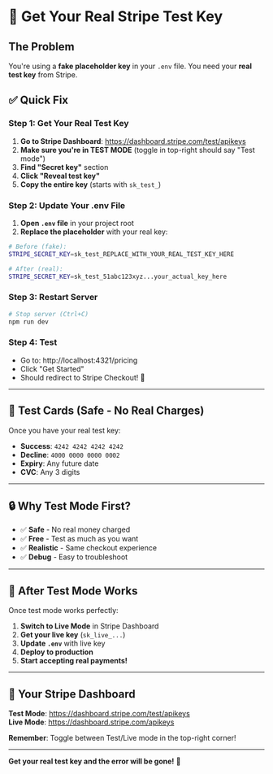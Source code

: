 # 🔑 Get Your Real Stripe Test Key

## The Problem

You're using a **fake placeholder key** in your `.env` file. You need your **real test key** from Stripe.

## ✅ Quick Fix

### Step 1: Get Your Real Test Key

1. **Go to Stripe Dashboard**: https://dashboard.stripe.com/test/apikeys
2. **Make sure you're in TEST MODE** (toggle in top-right should say "Test mode")
3. **Find "Secret key"** section
4. **Click "Reveal test key"**
5. **Copy the entire key** (starts with `sk_test_`)

### Step 2: Update Your .env File

1. **Open `.env` file** in your project root
2. **Replace the placeholder** with your real key:

```bash
# Before (fake):
STRIPE_SECRET_KEY=sk_test_REPLACE_WITH_YOUR_REAL_TEST_KEY_HERE

# After (real):
STRIPE_SECRET_KEY=sk_test_51abc123xyz...your_actual_key_here
```

### Step 3: Restart Server

```bash
# Stop server (Ctrl+C)
npm run dev
```

### Step 4: Test

- Go to: http://localhost:4321/pricing
- Click "Get Started"
- Should redirect to Stripe Checkout! 🎉

---

## 🧪 Test Cards (Safe - No Real Charges)

Once you have your real test key:

- **Success**: `4242 4242 4242 4242`
- **Decline**: `4000 0000 0000 0002`
- **Expiry**: Any future date
- **CVC**: Any 3 digits

---

## 🔒 Why Test Mode First?

- ✅ **Safe** - No real money charged
- ✅ **Free** - Test as much as you want
- ✅ **Realistic** - Same checkout experience
- ✅ **Debug** - Easy to troubleshoot

---

## 🚀 After Test Mode Works

Once test mode works perfectly:

1. **Switch to Live Mode** in Stripe Dashboard
2. **Get your live key** (`sk_live_...`)
3. **Update `.env`** with live key
4. **Deploy to production**
5. **Start accepting real payments!**

---

## 📍 Your Stripe Dashboard

**Test Mode**: https://dashboard.stripe.com/test/apikeys  
**Live Mode**: https://dashboard.stripe.com/apikeys

**Remember**: Toggle between Test/Live mode in the top-right corner!

---

**Get your real test key and the error will be gone!** 🎯
